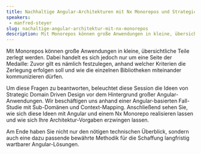 ```yaml
---
title: Nachhaltige Angular-Architekturen mit Nx Monorepos und Strategic Design
speakers:
 - manfred-steyer
slug: nachaltige-angular-architektur-mit-nx-monorepos
description: Mit Monorepos können große Anwendungen in kleine, übersichtliche Teile zerlegt werden. 
---
```

Mit Monorepos können große Anwendungen in kleine, übersichtliche Teile zerlegt werden. Dabei handelt es sich jedoch nur um eine Seite der Medaille: Zuvor gilt es nämlich festzulegen, anhand welcher Kriterien die Zerlegung erfolgen soll und wie die einzelnen Bibliotheken miteinander kommunizieren dürfen.
 
Um diese Fragen zu beantworten, beleuchtet diese Session die Ideen von Strategic Domain Driven Design vor dem Hintergrund großer Angular-Anwendungen. Wir beschäftigen uns anhand einer Angular-basierten Fall-Studie mit Sub-Domänen und Context-Mapping. Anschließend sehen Sie, wie sich diese Ideen mit Angular und einem Nx Monorepo realisieren lassen und wie sich Ihre Architektur-Vorgaben erzwingen lassen.
 
Am Ende haben Sie nicht nur den nötigen technischen Überblick, sondern auch eine dazu passende bewährte Methodik für die Schaffung langfristig wartbarer Angular-Lösungen.